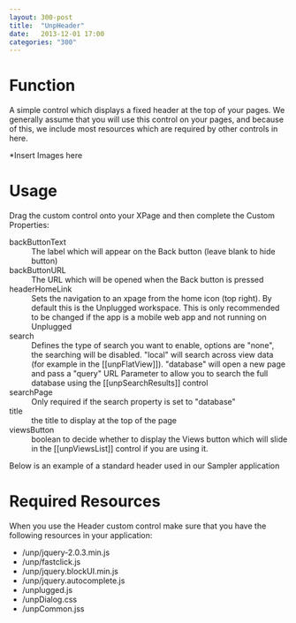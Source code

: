 ```yaml
---
layout: 300-post
title:  "UnpHeader"
date:   2013-12-01 17:00
categories: "300"
---
```


# Function
A simple control which displays a fixed header at the top of your pages. We generally assume that you will use this control on your pages, and because of this, we include most resources which are required by other controls in here.

*Insert Images here

# Usage
Drag the custom control onto your XPage and then complete the Custom Properties:

<dl class="dl-horizontal">
	<dt>backButtonText</dt><dd>The label which will appear on the Back button (leave blank to hide button)</dd>
	<dt>backButtonURL</dt><dd>The URL which will be opened when the Back button is pressed</dd>
	<dt>headerHomeLink</dt><dd>Sets the navigation to an xpage from the home icon (top right). By default this is the Unplugged workspace. This is only recommended to be changed if the app is a mobile web app and not running on Unplugged </dd>
	<dt>search</dt><dd>Defines the type of search you want to enable, options are "none", the searching will be disabled. "local" will search across view data (for example in the [[unpFlatView]]). "database" will open a new page and pass a "query" URL Parameter to allow you to search the full database using the [[unpSearchResults]] control</dd>
	<dt>searchPage</dt><dd>Only required if the search property is set to "database"</dd>
	<dt>title</dt><dd>the title to display at the top of the page</dd>
	<dt>viewsButton</dt><dd>boolean to decide whether to display the Views button which will slide in the [[unpViewsList]] control if you are using it.</dd>
</dl>

Below is an example of a standard header used in our Sampler application

<script src="https://gist.github.com/whitemx/7527945.js"></script>

# Required Resources
When you use the Header custom control make sure that you have the following resources in your application:
* /unp/jquery-2.0.3.min.js
* /unp/fastclick.js
* /unp/jquery.blockUI.min.js
* /unp/jquery.autocomplete.js
* /unplugged.js
* /unpDialog.css
* /unpCommon.jss